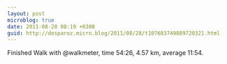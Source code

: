 ```yaml
---
layout: post
microblog: true
date: 2011-08-28 08:19 +0300
guid: http://desparoz.micro.blog/2011/08/28/t107683749889720321.html
---
```

Finished Walk with @walkmeter, time 54:26, 4.57 km, average 11:54.
